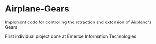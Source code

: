 # Airplane-Gears
Implement code for controlling the retraction and extension of Airplane's Gears

First individual project done at Emertxe Information Technologies
